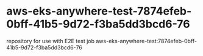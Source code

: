 # aws-eks-anywhere-test-7874efeb-0bff-41b5-9d72-f3ba5dd3bcd6-76
repository for use with E2E test job aws-eks-anywhere-test:7874efeb-0bff-41b5-9d72-f3ba5dd3bcd6-76
